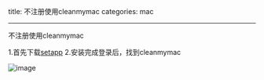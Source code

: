 title: 不注册使用cleanmymac
categories: mac

-----------

不注册使用cleanmymac

1.首先下载[setapp](https://setapp.com/)
2.安装完成登录后，找到cleanmymac

<!--more -->

![image](/img/cleanmymac.png)